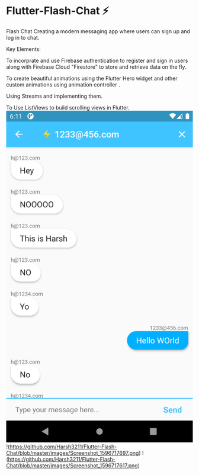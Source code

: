 # Flutter-Flash-Chat ⚡️


Flash Chat Creating a modern messaging app where users can sign up and log in to chat.

Key Elements: 

To incorprate and use Firebase authentication to register and sign in users along with Firebase Cloud "Firestore" to store and retrieve data on the fly. 

To create beautiful animations using the Flutter Hero widget and other custom animations using animation controller .  

Using Streams and implementing them. 

To Use ListViews to build scrolling views in Flutter.
![Image 1](https://github.com/Harsh3211/Flutter-Flash-Chat/blob/master/images/Screenshot_1596717686.png)
!(https://github.com/Harsh3211/Flutter-Flash-Chat/blob/master/images/Screenshot_1596717697.png)
!(https://github.com/Harsh3211/Flutter-Flash-Chat/blob/master/images/Screenshot_1596717617.png)
